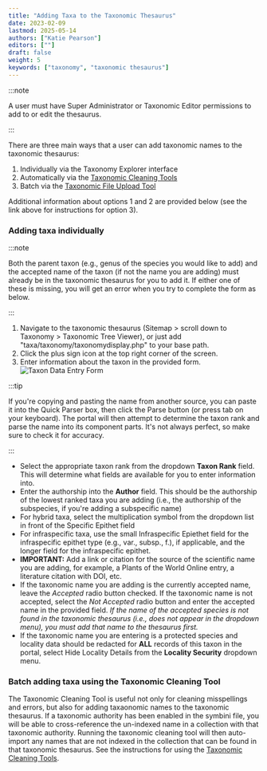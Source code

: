 ```yaml
---
title: "Adding Taxa to the Taxonomic Thesaurus"
date: 2023-02-09
lastmod: 2025-05-14
authors: ["Katie Pearson"]
editors: [""]
draft: false
weight: 5
keywords: ["taxonomy", "taxonomic thesaurus"]
---
```


:::note

A user must have Super Administrator or Taxonomic Editor permissions to add to or edit the thesaurus.

:::

There are three main ways that a user can add taxonomic names to the taxonomic thesaurus:

1. Individually via the Taxonomy Explorer interface
2. Automatically via the [Taxonomic Cleaning Tools](/docs/Collection_Manager_Guide/Data_Cleaning/taxonomic_cleaning)
3. Batch via the [Taxonomic File Upload Tool](/docs/Portal_Manager_Guide/Taxonomic_Thesaurus/batch_loading)

Additional information about options 1 and 2 are provided below (see the link above for instructions for option 3).

### Adding taxa individually

:::note

Both the parent taxon (e.g., genus of the species you would like to add) and the accepted name of the taxon (if not the name you are adding) must already be in the taxonomic thesaurus for you to add it. If either one of these is missing, you will get an error when you try to complete the form as below.

:::

1. Navigate to the taxonomic thesaurus (Sitemap > scroll down to Taxonomy > Taxonomic Tree Viewer), or just add "taxa/taxonomy/taxonomydisplay.php" to your base path.
2. Click the plus sign icon at the top right corner of the screen.
3. Enter information about the taxon in the provided form.
   ![Taxon Data Entry Form](/img/addnewtaxon.PNG)

:::tip

If you're copying and pasting the name from another source, you can paste it into the Quick Parser box, then click the Parse button (or press tab on your keyboard). The portal will then attempt to determine the taxon rank and parse the name into its component parts. It's not always perfect, so make sure to check it for accuracy.

:::

- Select the appropriate taxon rank from the dropdown **Taxon Rank** field. This will determine what fields are available for you to enter information into.
- Enter the authorship into the **Author** field. This should be the authorship of the lowest ranked taxa you are adding (i.e., the authorship of the subspecies, if you're adding a subspecific name)
- For hybrid taxa, select the multiplication symbol from the dropdown list in front of the Specific Epithet field
- For infraspecific taxa, use the small Infraspecific Epiethet field for the infraspecific epithet type (e.g., var., subsp., f.), if applicable, and the longer field for the infraspecific epithet.
- **IMPORTANT:** Add a link or citation for the source of the scientific name you are adding, for example, a Plants of the World Online entry, a literature citation with DOI, etc.
- If the taxonomic name you are adding is the currently accepted name, leave the _Accepted_ radio button checked. If the taxonomic name is not accepted, select the _Not Accepted_ radio button and enter the accepted name in the provided field. _If the name of the accepted species is not found in the taxonomic thesaurus (i.e., does not appear in the dropdown menu), you must add that name to the thesaurus first._
- If the taxonomic name you are entering is a protected species and locality data should be redacted for **ALL** records of this taxon in the portal, select Hide Locality Details from the **Locality Security** dropdown menu.

### Batch adding taxa using the Taxonomic Cleaning Tool

The Taxonomic Cleaning Tool is useful not only for cleaning misspellings and errors, but also for adding taxaonomic names to the taxonomic thesaurus. If a taxonomic authority has been enabled in the symbini file, you will be able to cross-reference the un-indexed name in a collection with that taxonomic authority. Running the taxonomic cleaning tool will then auto-import any names that are not indexed in the collection that can be found in that taxonomic thesaurus. See the instructions for using the [Taxonomic Cleaning Tools](/docs/Collection_Manager_Guide/Data_Cleaning/taxonomic_cleaning).
